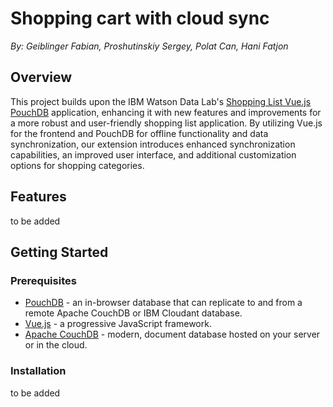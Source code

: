 # Shopping cart with cloud sync

*By: Geiblinger Fabian, Proshutinskiy Sergey, Polat Can, Hani Fatjon*

## Overview

This project builds upon the IBM Watson Data Lab's [Shopping List Vue.js PouchDB](https://github.com/ibm-watson-data-lab/shopping-list-vuejs-pouchdb) application, enhancing it with new features and improvements for a more robust and user-friendly shopping list application. By utilizing Vue.js for the frontend and PouchDB for offline functionality and data synchronization, our extension introduces enhanced synchronization capabilities, an improved user interface, and additional customization options for shopping categories.



## Features

to be added



## Getting Started

### Prerequisites

- [PouchDB](https://pouchdb.com/) - an in-browser database that can replicate to and from a remote Apache CouchDB or IBM Cloudant database.
- [Vue.js](https://vuejs.org/) - a progressive JavaScript framework.
- [Apache CouchDB](http://couchdb.apache.org/) - modern, document database hosted on your server or in the cloud.

### Installation

to be added